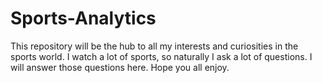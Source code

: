 # Sports-Analytics
This repository will be the hub to all my interests and curiosities in the sports world. I watch a lot of sports, so naturally I ask a lot of questions. I will answer those questions here. Hope you all enjoy.
